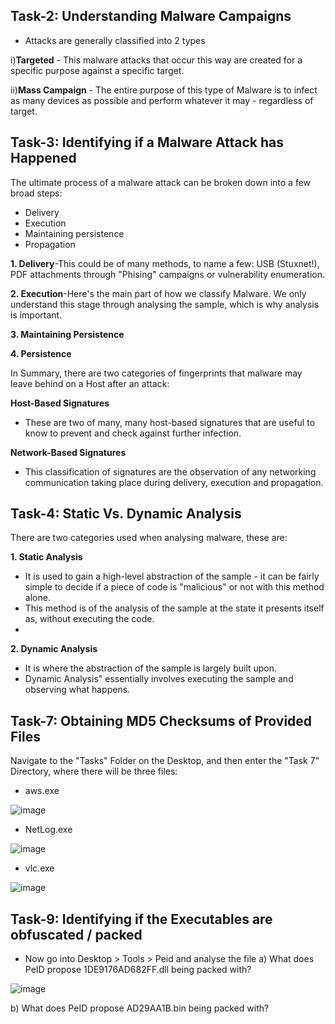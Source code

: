 ## Task-2: Understanding Malware Campaigns

- Attacks are generally classified into 2 types

i)**Targeted** - This malware attacks that occur this way are created for a specific purpose against a specific target. 

ii)**Mass Campaign** -  The entire purpose of this type of Malware is to infect as many devices as possible and perform whatever it may - regardless of target.
## Task-3: Identifying if a Malware Attack has Happened

The ultimate process of a malware attack can be broken down into a few broad steps:

- Delivery
- Execution
- Maintaining persistence 
- Propagation 

 **1. Delivery**-This could be of many methods, to name a few: USB (Stuxnet!), PDF attachments through "Phising" campaigns or vulnerability enumeration.

**2. Execution**-Here's the main part of how we classify Malware. We only understand this stage through analysing the sample, which is why analysis is important.

**3. Maintaining Persistence**

**4. Persistence**

In Summary, there are two categories of fingerprints that malware may leave behind on a Host after an attack:

**Host-Based Signatures**
-  These are two of many, many host-based signatures that are useful to know to prevent and check against further infection.

**Network-Based Signatures**
- This classification of signatures are the observation of any networking communication taking place during delivery, execution and propagation.

## Task-4: Static Vs. Dynamic Analysis
There are two categories used when analysing malware, these are:

**1. Static Analysis**
- It is used to gain a high-level abstraction of the sample - it can be fairly simple to decide if a piece of code is "malicious" or not with this method alone.
- This method is of the analysis of the sample at the state it presents itself as, without executing the code.
- 

**2. Dynamic Analysis**
-  It is where the abstraction of the sample is largely built upon. 
-  Dynamic Analysis" essentially involves executing the sample and observing what happens. 

## Task-7: Obtaining MD5 Checksums of Provided Files

Navigate to the "Tasks" Folder on the Desktop, and then enter the "Task 7" Directory, where there will be three files:

- aws.exe

![image](https://github.com/Akhilkj123/Cyber-Security/assets/65653010/1c900aed-f37b-4e57-81dc-093e08e833ab)

- NetLog.exe

![image](https://github.com/Akhilkj123/Cyber-Security/assets/65653010/32ccb9b7-d0c4-4800-a67c-beb7f1faab11)

- vlc.exe

![image](https://github.com/Akhilkj123/Cyber-Security/assets/65653010/a2fac46e-98b4-41a7-ada6-f696a2c52c2c)


## Task-9: Identifying if the Executables are obfuscated / packed
- Now go into Desktop > Tools > Peid and analyse the file
a) What does PeID propose 1DE9176AD682FF.dll being packed with?

![image](https://github.com/Akhilkj123/Cyber-Security/assets/65653010/1443eb2e-cf41-4877-b913-2795435a5156)

b) What does PeID propose AD29AA1B.bin being packed with?

